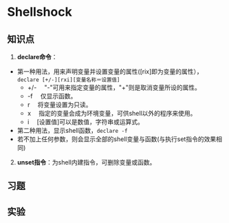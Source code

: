 # Shellshock

## 知识点

1.  **declare命令**：
   - 第一种用法，用来声明变量并设置变量的属性([rix]即为变量的属性），`declare [+/-][rxi][变量名称＝设置值]`
     - +/- 　"-"可用来指定变量的属性，"+"则是取消变量所设的属性。
     - -f 　仅显示函数。
     - r 　将变量设置为只读。
     - x 　指定的变量会成为环境变量，可供shell以外的程序来使用。
     - i 　[设置值]可以是数值，字符串或运算式。
   - 第二种用法，显示shell函数，`declare -f`
   - 若不加上任何参数，则会显示全部的shell变量与函数(与执行set指令的效果相同)
2. **unset指令**：为shell内建指令，可删除变量或函数。

## 习题

## 实验